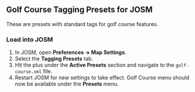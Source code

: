 ## Golf Course Tagging Presets for JOSM

These are presets with standard tags for golf course features.

### Load into JOSM

1. In JOSM, open **Preferences &rarr; Map Settings**.
2. Select the **Tagging Presets** tab.
3. Hit the plus under the **Active Presets** section and navigate to the `golf-course.xml` file.
4. Restart JOSM for new settings to take effect. Golf Course menu should now be available under the **Presets** menu.
